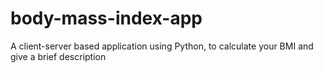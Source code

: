 # body-mass-index-app
A client-server based application using Python, to calculate your BMI and give a brief description

